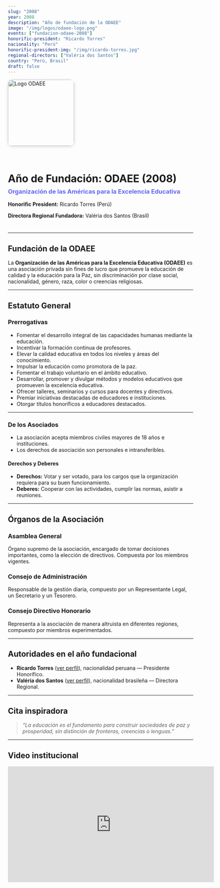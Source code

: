 ```yaml
---
slug: "2008"
year: 2008
description: "Año de fundación de la ODAEE"
image: "/img/logos/odaee-logo.png"
events: ["fundacion-odaee-2008"]
honorific-president: "Ricardo Torres"
nacionality: "Perú"
honorific-president-img: "/img/ricardo-torres.jpg"
regional-directors: ["Valéria dos Santos"]
country: "Perú, Brasil"
draft: false
---
```


<div style="display:flex; align-items:center; gap:2rem; flex-wrap:wrap; margin-bottom:1.5rem;">
  <div>
    <img src="/img/logos/odaee-logo.png" alt="Logo ODAEE" style="width:180px; border-radius:12px; box-shadow:0 2px 10px #0002;">
  </div>
  <div>
    <h1 style="margin-bottom:0.3em;">Año de Fundación: ODAEE (2008)</h1>
    <h3 style="margin-top:0; color:#6366f1;">Organización de las Américas para la Excelencia Educativa</h3>
    <p><strong>Honorific President:</strong> Ricardo Torres (Perú)</p>
    <p><strong>Directora Regional Fundadora:</strong> Valéria dos Santos (Brasil)</p>
  </div>
</div>

---

## Fundación de la ODAEE

La **Organización de las Américas para la Excelencia Educativa (ODAEE)** es una asociación privada sin fines de lucro que promueve la educación de calidad y la educación para la Paz, sin discriminación por clase social, nacionalidad, género, raza, color o creencias religiosas.

---

## Estatuto General

### Prerrogativas

- Fomentar el desarrollo integral de las capacidades humanas mediante la educación.
- Incentivar la formación continua de profesores.
- Elevar la calidad educativa en todos los niveles y áreas del conocimiento.
- Impulsar la educación como promotora de la paz.
- Fomentar el trabajo voluntario en el ámbito educativo.
- Desarrollar, promover y divulgar métodos y modelos educativos que promueven la excelencia educativa.
- Ofrecer talleres, seminarios y cursos para docentes y directivos.
- Premiar iniciativas destacadas de educadores e instituciones.
- Otorgar títulos honoríficos a educadores destacados.

---

### De los Asociados

- La asociación acepta miembros civiles mayores de 18 años e instituciones.
- Los derechos de asociación son personales e intransferibles.

#### Derechos y Deberes

- **Derechos:** Votar y ser votado, para los cargos que la organización requiera para su buen funcionamiento.
- **Deberes:** Cooperar con las actividades, cumplir las normas, asistir a reuniones.

---

## Órganos de la Asociación

### Asamblea General

Órgano supremo de la asociación, encargado de tomar decisiones importantes, como la elección de directivos. Compuesta por los miembros vigentes.

### Consejo de Administración

Responsable de la gestión diaria, compuesto por un Representante Legal, un Secretario y un Tesorero.

### Consejo Directivo Honorario

Representa a la asociación de manera altruista en diferentes regiones, compuesto por miembros experimentados.

---

## Autoridades en el año fundacional

- **Ricardo Torres** ([ver perfil](#/participante/dino-torres)), nacionalidad peruana — Presidente Honorífico.
- **Valéria dos Santos** ([ver perfil](#/participante/valeria-dos-santos)), nacionalidad brasileña — Directora Regional.

---

## Cita inspiradora
> _“La educación es el fundamento para construir sociedades de paz y prosperidad, sin distinción de fronteras, creencias o lenguas.”_

***

## Video institucional

<iframe width="560" height="315" src="https://www.youtube.com/embed/HFUARkBjZzo?si=2jmHBZNZ0jORaLKp" title="YouTube video player" frameborder="0" allow="accelerometer; autoplay; clipboard-write; encrypted-media; gyroscope; picture-in-picture; web-share" referrerpolicy="strict-origin-when-cross-origin" allowfullscreen></iframe>


